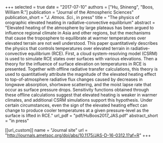 +++
selected = true
date = "2017-07-10"
authors = ["Hu, Shineng", "Boos, William R."]
publication = "Journal of the Atmospheric Sciences"
publication_short = "*J. Atmos. Sci.*, in press"
title = "The physics of orographic elevated heating in radiative-convective equilibrium"
abstract = "Elevated heating of the atmosphere by large plateaus has been argued to influence regional climate in Asia and other regions, but the mechanisms that cause the troposphere to equilibrate at warmer temperatures over elevated terrain are not well understood. This paper quantitatively describes the physics that controls temperatures over elevated terrain in radiative-convective equilibrium (RCE). First, a cloud system-resolving model (CSRM) is used to simulate RCE states over surfaces with various elevations. Then a theory for the influence of surface elevation on temperatures in RCE is presented. Together with offline radiative transfer calculations, this theory is used to quantitatively attribute the magnitude of the elevated heating effect to top-of-atmosphere radiative flux changes caused by decreases in longwave absorption, shortwave scattering, and the moist lapse rate that occur as surface pressure drops. Sensitivity functions obtained through these offline calculations suggest that elevated heating is weaker in warmer climates, and additional CSRM simulations support this hypothesis. Under certain circumstances, even the sign of the elevated heating effect can change to produce cooler temperatures at a given pressure-level as the surface is lifted in RCE."
url_pdf = "pdf/HuBoos2017_JAS.pdf"
abstract_short =  "in press"

[[url_custom]]
    name = "Journal site"
    url = "http://journals.ametsoc.org/doi/abs/10.1175/JAS-D-16-0312.1?af=R"
+++

